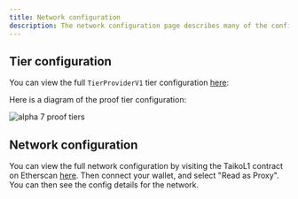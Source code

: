 ```yaml
---
title: Network configuration
description: The network configuration page describes many of the configuration details of the network.
---
```


## Tier configuration

You can view the full `TierProviderV1` tier configuration <a href="https://github.com/taikoxyz/taiko-mono/blob/main/packages/protocol/contracts/L1/tiers/TierProviderV1.sol" target="_blank" rel="noopener noreferrer">here</a>:

Here is a diagram of the proof tier configuration:

![alpha 7 proof tiers](~/assets/content/docs/network-reference/proof-tier-config.webp)

## Network configuration

You can view the full network configuration by visiting the TaikoL1 contract on Etherscan <a href="https://holesky.etherscan.io/address/0x79C9109b764609df928d16fC4a91e9081F7e87DB#readProxyContract" target="_blank" rel="noopener noreferrer">here</a>. Then connect your wallet, and select "Read as Proxy". You can then see the config details for the network.
